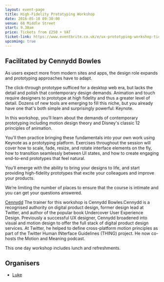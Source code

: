 ```yaml
---
layout: event-page  
title: High-Fidelity Prototyping Workshop
date: 2016-05-10 09:30:00
venue: 68 Middle Street
start: 9.30am
price: Tickets from £250 + VAT
ticket-link: https://www.eventbrite.co.uk/e/ux-prototyping-workshop-tickets-24342542199
upcoming: true
---
```


## Facilitated by Cennydd Bowles

As users expect more from modern sites and apps, the design role expands and prototyping approaches have to adapt. 

The click-through prototype sufficed for a desktop web era, but lacks the detail and polish that contemporary design demands. Animation and touch require designers to prototype at high fidelity and thus a greater level of detail.
Dozens of new tools are emerging to fill this niche, but you already have one that's both simple and surprisingly powerful: Keynote.

In this workshop, you’ll learn about the demands of contemporary prototyping including motion design theory and Disney's classic 12 principles of animation.

You'll then practice bringing these fundamentals into your own work using Keynote as a prototyping platform. Exercises throughout the session will cover how to scale, fade, resize, and rotate interface elements on the fly, how to transition seamlessly between UI states, and how to create engaging end-to-end prototypes that feel natural.

You’ll emerge with the ability to bring your designs to life, and start providing high-fidelity prototypes that excite your colleagues and improve your products.

We’re limiting the number of places to ensure that the course is intimate and you can get your questions answered.

 [Cennydd](http://2015.uxlausanne.com/uxl15/wp-content/uploads/Cennydd-headshot-formal-web.jpg) The trainer for this workshop is Cennydd Bowles.Cennydd is a recognised authority on digital product design, former design lead at Twitter, and author of the popular book Undercover User Experience Design. Previously a successful UX designer, Cennydd broadened into visual and motion design to offer the full stack of digital product design services. At Twitter, he helped to define cross-platform motion principles as part of the Twitter Human INterface Guidelines (THING) project. He now co-hosts the Motion and Meaning podcast.

This one day workshop includes lunch and refreshments.

## Organisers

- <a href="http://uxbrighton.org.uk/about/#luke">Luke</a>
